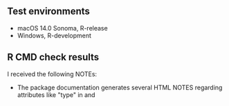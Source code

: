 ## Test environments

* macOS 14.0 Sonoma, R-release
* Windows, R-development

## R CMD check results

I received the following NOTEs:

- The package documentation generates several HTML NOTES regarding attributes like "type" in <link> and <script> tags, and missing "summary" in <table> tags. These are minor and do not affect the usability or functionality of the documentation. Necessary checks have been performed to ensure that the documentation remains accessible and informative.
-

I received no WARNINGs or ERRORs.

